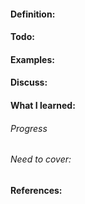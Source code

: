#### Definition:

#### Todo:

#### Examples:

#### Discuss:

#### What I learned:

###### Progress

###### Need to cover:

#### References:
